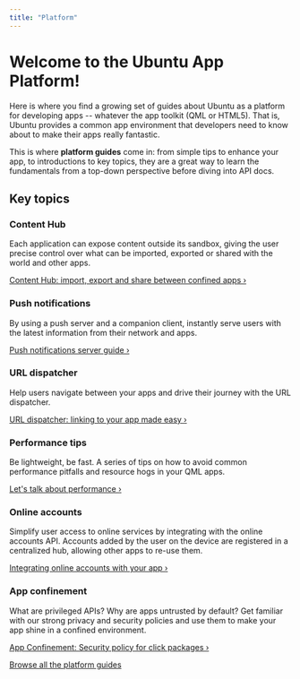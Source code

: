 ```yaml
---
title: "Platform"
---
```



# Welcome to the Ubuntu App Platform!

Here is where you find a growing set of guides about Ubuntu as a platform for
developing apps -- whatever the app toolkit (QML or HTML5). That is, Ubuntu
provides a common app environment that developers need to know about to make
their apps really fantastic.

This is where **platform guides** come in: from simple tips to enhance your
app, to introductions to key topics, they are a great way to learn the
fundamentals from a top-down perspective before diving into API docs.

## Key topics

### Content Hub

Each application can expose content outside its sandbox, giving the user
precise control over what can be imported, exported or shared with the world
and other apps.

[Content Hub: import, export and share between confined apps&nbsp;&rsaquo;](guides/content-hub-guide.html)

### Push notifications

By using a push server and a companion client, instantly serve users with the
latest information from their network and apps.

[Push notifications server guide&nbsp;&rsaquo;](guides/push-notifications-server-guide.html)

### URL dispatcher

Help users navigate between your apps and drive their journey with the URL
dispatcher.

[URL dispatcher: linking to your app made easy&nbsp;&rsaquo;](guides/url-dispatcher-guide.html)

### Performance tips

Be lightweight, be fast. A series of tips on how to avoid common performance
pitfalls and resource hogs in your QML apps.

[Let's talk about performance&nbsp;&rsaquo;](guides/lets-talk-about-performance.html)

### Online accounts

Simplify user access to online services by integrating with the online
accounts API. Accounts added by the user on the device are registered in a
centralized hub, allowing other apps to re-use them.

[Integrating online accounts with your app&nbsp;&rsaquo;](guides/online-accounts-developer-guide.html)

### App confinement

What are privileged APIs? Why are apps untrusted by default? Get familiar with
our strong privacy and security policies and use them to make your app shine
in a confined environment.

[App Confinement: Security policy for click packages&nbsp;&rsaquo;](guides/app-confinement.html)

[Browse all the platform guides](guides/index.md)
